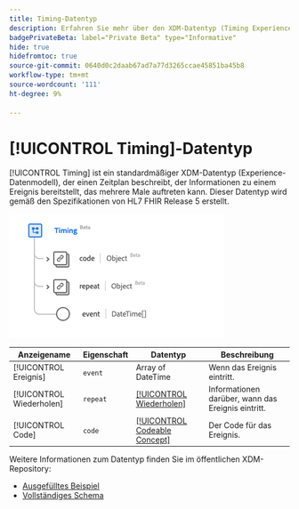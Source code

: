 ```yaml
---
title: Timing-Datentyp
description: Erfahren Sie mehr über den XDM-Datentyp (Timing Experience Data Model).
badgePrivateBeta: label="Private Beta" type="Informative"
hide: true
hidefromtoc: true
source-git-commit: 0640d0c2daab67ad7a77d3265ccae45851ba45b8
workflow-type: tm+mt
source-wordcount: '111'
ht-degree: 9%

---
```


# [!UICONTROL Timing]-Datentyp

[!UICONTROL Timing] ist ein standardmäßiger XDM-Datentyp (Experience-Datenmodell), der einen Zeitplan beschreibt, der Informationen zu einem Ereignis bereitstellt, das mehrere Male auftreten kann. Dieser Datentyp wird gemäß den Spezifikationen von HL7 FHIR Release 5 erstellt.

![Struktur des Datentyps für die Zeitplanung](../../images/data-types/healthcare/timing.png)

| Anzeigename | Eigenschaft | Datentyp | Beschreibung |
| --- | --- | --- | --- |
| [!UICONTROL Ereignis] | `event` | Array of DateTime | Wenn das Ereignis eintritt. |
| [!UICONTROL Wiederholen] | `repeat` | [[!UICONTROL Wiederholen]](../healthcare/repeat.md) | Informationen darüber, wann das Ereignis eintritt. |
| [!UICONTROL Code] | `code` | [[!UICONTROL Codeable Concept]](../healthcare/codeable-concept.md) | Der Code für das Ereignis. |

Weitere Informationen zum Datentyp finden Sie im öffentlichen XDM-Repository:

* [Ausgefülltes Beispiel](https://github.com/adobe/xdm/blob/master/extensions/industry/healthcare/fhir/datatypes/timing.example.1.json)
* [Vollständiges Schema](https://github.com/adobe/xdm/blob/master/extensions/industry/healthcare/fhir/datatypes/timing.schema.json)
